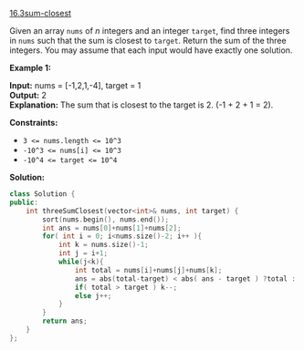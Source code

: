 [16.3sum-closest](https://leetcode.com/problems/3sum-closest/)  

Given an array `nums` of _n_ integers and an integer `target`, find three integers in `nums` such that the sum is closest to `target`. Return the sum of the three integers. You may assume that each input would have exactly one solution.

**Example 1:**

  
**Input:** nums = \[-1,2,1,-4\], target = 1  
**Output:** 2  
**Explanation:** The sum that is closest to the target is 2. (-1 + 2 + 1 = 2).  

**Constraints:**

*   `3 <= nums.length <= 10^3`
*   `-10^3 <= nums[i] <= 10^3`
*   `-10^4 <= target <= 10^4`  



**Solution:**  

```cpp
class Solution {
public:
    int threeSumClosest(vector<int>& nums, int target) {
        sort(nums.begin(), nums.end());
        int ans = nums[0]+nums[1]+nums[2];
        for( int i = 0; i<nums.size()-2; i++ ){
            int k = nums.size()-1;
            int j = i+1;
            while(j<k){
                int total = nums[i]+nums[j]+nums[k];
                ans = abs(total-target) < abs( ans - target ) ?total : ans;
                if( total > target ) k--;
                else j++;
            }
        }
        return ans;
    }
};
```
      